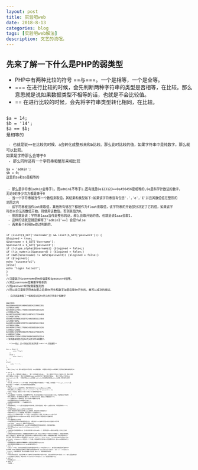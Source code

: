 ```yaml
---
layout: post
title: 实验吧web
date: 2018-8-13
categories: blog
tags: [实验吧web解法]
description: 文艺的流氓。
---
```

## 先来了解一下什么是PHP的弱类型 ##
 - PHP中有两种比较的符号 ==与===。一个是相等，一个是全等。
 - === 在进行比较的时候，会先判断两种字符串的类型是否相等，在比较。那么意思就是说如果数据类型不相等的话，也就是不会比较值。
 - == 在进行比较的时候，会先将字符串类型转化相同，在比较。   
<code>
$a = 14;   
$b = '14';   
$a == $b;   
是相等的
<code />
 - 也就是说==在比较的时候，a会转化成整形来和b比较。那么此时比较的值，如果字符串中是纯数字。那么就可以比较。<br />如果是字符那么会等于0
 - 那么同时还有一个字符串和整形来相比较   
<code>
$a = 'admin';   
$b = 0;   
这里的$a和$b是相等的  
<br />
 - 那么是字符串1admin会等于1，而admin1不等于1.还有就是0e123123==0e456456是相等的,0e是科学计数法的数字，<br />无论0的多少次方都是等于0
 - 当一个字符串被当作一个数值来取值，其结果和类型如下:如果该字符串没有包含'.','e','E'并且其数值值在整形的<br />范围之内
 - 该字符串被当作int来取值，其他所有情况下都被作为float来取值，该字符串的开始部分决定了它的值，如果该字<br />符串以合法的数值开始，则使用该数值，否则其值为0。
 - 意思就是说：字符串1aaa当作是整形的话，那么会取开始的值，也就是说1aaa会取1.
 - 这样的话就是就是解释了'admin1'==1 会是false	   
 - 再来看个利用0e绕过判断的。<br />
<code>   
if (isset($_GET['Username']) && isset($_GET['password'])) {   
$logined = true;   
$Username = $_GET['Username'];   
$password = $_GET['password'];   
if (!ctype_alpha($Username)) {$logined = false;}   
if (!is_numeric($password) ) {$logined = false;}   
if (md5($Username) != md5($password)) {$logined = false;}   
if ($logined){   
echo "successful";     
}else{   
echo "login failed!";   
}   
}   
//只要其中$username的md5值要和$password相等。   
//并且username是需要字符串的   
//而password时候需要整形的   
//所以说只要是字符串加密之后是0e开头和数字加密后是0e开头的，就可以成功的绕过。   
<code />
 - 自己还是收集了一些加密过后0e开头的字符串个和数字<br />
<code>   
QNKCDZO   
0e830400451993494058024219903391   
s878926199a   
0e545993274517709034328855841020   
s155964671a   
0e342768416822451524974117254469   
s214587387a   
0e848240448830537924465865611904   
s214587387a   
0e848240448830537924465865611904   
s878926199a   
0e545993274517709034328855841020   
s1091221200a   
0e940624217856561557816327384675   
s1885207154a   
0e509367213418206700842008763514   
//这些都是加密之后0e开头的字符串和数字。
<code />
 - **Josn绕过，这个的绕过其实也是利用'admin'=0,的弱类型**<br />
<code>   
<?php   
if (isset($_POST['message'])) {   
    $message = json_decode($_POST['message']);   
    $key ="*********";   
    if ($message->key == $key) {   
        echo "flag";   
    }   
    else {   
        echo "fail";   
    }   
}   
else{   
     echo "~~~~";   
}   
?>   
//传入{"key":0} 那么就是可以绕过的。key的值是0  这里传入的是Json的格式,然后通过解码就是成了0
<code />
# Web1 #
 * 第一题，第一个要求就是不能出现./   第二个要求就是不能出现\\   第三个要求对字符进行了限制大小写。第四个要求<br />就是不能再Url中出现//  第五个要求就是要以web1.php结尾 第六个要求就是不能出p.   第七个要求url不能和/sh<br />iyan/web1.php一样。  所有此时的payload应该是 web1.php.因为要求必须是要web1.php结尾。然后就可以拿到<br />flag
# Web2 #
 * 第二题，当中存在extract这个函数，作用就是把数组中的键变成了一个变量。还有就是一个file_get_contents是<br />把文件读入一个字符串中，那么这样的话就是变量覆盖。
# Wbe3 #
 * 这里unserialize是反序列化，而且下面是对比了username和password的值，
 * 那么就是payload就是 a:2:{s:8:"username";i:0;s:8:"password";i:0;}
 * 也是一个弱类型，就是说int和str比较。和上面的原理差不多。
# Web4 #
 * web4题就是一个正则匹配，只能是数字和字母，传入的值必须是大于9999999长度小于8位。并且匹配当中有没有* - *
 * 那么这样的话，可以使用科学计数法来。9e7就是99999999.就是说e7后面是跟了7个0.
 * ereg函数存在Null截断漏洞。就可以使用%00截断正则匹配
 * 那么最够构造的payload就是9e7%00*-*
 * 这道题目也就是考察了，一个00截断的方法。
# Web5 #
 * 我的思路就是，strcmp是当变量类型不同的时候，虽然会是报错，但是flag还是会出来。主要是考察的strcmp
# Web6 #
 * 这道题目就是$_session没有定义引发的绕过
 * 还有一种就是用火狐浏览器中的cookie删除掉，然后再传入空值就可以了
 * 把其中的phpsession删除掉。然后再传入一个空值就可以了。
 * 因为session是随机生成的，上一次和下一次的是肯定不一样的。所以把session定义为空
 * 原理就是判断session的password的值，那么是可以把这个赋值过程中的值删除的。
# Web7 #
 * 这一道题目是sha1比较
 * 这道的题目其实和Md5的那道题目差不多，只要找两个sha1加密过后是0e开头的值就可以绕过的
 * aaroZmOk   aaK1STfY 加密过后就是0e开头
 * 第二种方法就是使用数组绕过，sha1是不能加密数组的然后会返回错误，也是返回的是0.
 * 第二种的payload name[]=12312&password[]=3232
# Web8 #
 * 加密的那么我就是逆算出来，可以看到的时候上面显示反转一下，然后再通过for循环出来的值，再进行了加密
# Web9 #
 * 这题的环境是要手动改的，比如数据库账号密码什么的。改完之后我们才不多就可以开始做题了。这题非常的基础，<br />就是一个普通注入，通过审计发现，我们提交的user要和md5过的pass相同，本来是很难实现的，但是这里存在sql<br />注入漏洞，我们可以构思sql语句来绕过。payload: user=-1’ union select “c4ca4238a0b923820dcc509<br />a6f75849b” %23&pass=1，这里还有一个小问题，就是如果我们是在输入框里面提交的话，那么%23就要变成#号了。
# Web10 #
 * 这道题就是传入来的值是能够被解码一次然后还能够等于hackerDJ
 * 那么意思就是说要把hackerDJ URL转码两次就可以了。
# Web11 #
 * 分析了一下代码，代码的意思就是说要查询出数据库中的user字段要等于admin，那么我的思路就是把后面密码字<br />段注释掉。而SQL查询语句就是把User的那么的括号给闭合掉。payload=user=admin') and 1 = 1 %23pass=1
 * and 1 = 1返回的是真，所以说会返回一条记录。用or 1= 1就会返回多条记录
# Web12 #
 * 代码的意思就是说，前面是判断了用了那种方法获取到的客户端的IP地址。如果没有的话会把IP给成0.0.0.0 那么就是没有地址
 * 可以使用burp来抓包，把其中的X-forwarded-For修改为1.1.1.1 然后就会输出flag.
# Web13 #
 * 并没有Web13.......
# Web14 #
 - 待更新。。